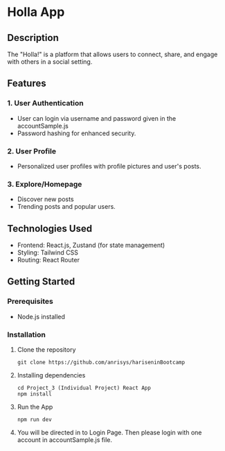 # Holla App

## Description

The "Holla!" is a platform that allows users to connect, share, and engage with others in a social setting.

## Features

### 1. User Authentication

-   User can login via username and password given in the accountSample.js
-   Password hashing for enhanced security.

### 2. User Profile

-   Personalized user profiles with profile pictures and user's posts.

### 3. Explore/Homepage

-   Discover new posts
-   Trending posts and popular users.

## Technologies Used

-   Frontend: React.js, Zustand (for state management)
-   Styling: Tailwind CSS
-   Routing: React Router

## Getting Started

### Prerequisites

-   Node.js installed

### Installation

1.  Clone the repository

    ```
    git clone https://github.com/anrisys/hariseninBootcamp
    ```

2.  Installing dependencies

    ```
    cd Project_3 (Individual Project) React App
    npm install
    ```

3.  Run the App

    ```
    npm run dev
    ```

4.  You will be directed in to Login Page. Then please login with one account in accountSample.js file.
